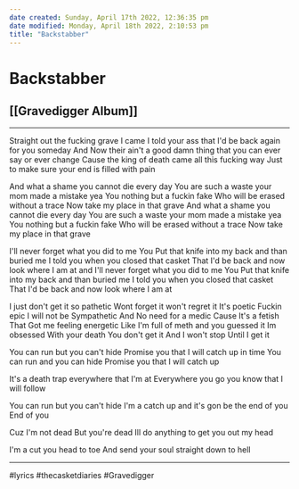 ```yaml
---
date created: Sunday, April 17th 2022, 12:36:35 pm
date modified: Monday, April 18th 2022, 2:10:53 pm
title: "Backstabber"
---
```

# Backstabber
## [[Gravedigger Album]]

---

Straight out the fucking grave I came
I told your ass that I'd be back again for you
someday
And Now their ain't a good damn thing that you can ever say or ever change
Cause the king of death came all this fucking way
Just to make sure your end is filled with pain

And what a shame
you cannot die every day
You are such a waste
your mom made a mistake
yea You nothing but a fuckin fake
Who will be erased without a trace
Now take my place in that grave
And what a shame
you cannot die every day
You are such a waste
your mom made a mistake
yea You nothing but a fuckin fake
Who will be erased without a trace
Now take my place in that grave

I'll never forget what you did to me
You Put that knife into my back and than buried me
I told you when you closed that casket
That I'd be back and now look where I am at and
I'll never forget what you did to me
You Put that knife into my back and than buried me
I told you when you closed that casket
That I'd be back and now look where I am at

I just don't get it
so pathetic
Wont forget it
won't regret it
It's poetic
Fuckin epic
I will not be
Sympathetic
And No need for a medic
Cause It's a fetish
That Got me feeling energetic
Like I'm full of meth and
you guessed it
Im obsessed
With your death
You don't get it
And I won't stop
Until I get it

You can run but you can't hide
Promise you that I will catch up in time
You can run and you can hide
Promise you that I will catch up

It's a death trap
everywhere that I'm at
Everywhere you go
you know that I will follow

You can run but you can't hide
I'm a catch up and it's gon be the end of you
End of you

Cuz I'm not dead
But you're dead
Ill do anything to
get you out my head

I'm a cut you head to toe
And send your soul
straight down to hell

---

#lyrics #thecasketdiaries #Gravedigger